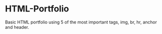 # HTML-Portfolio
Basic HTML portfolio using 5 of the most important tags, img, br, hr, anchor and header. 
